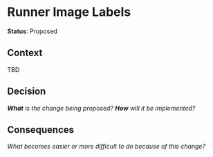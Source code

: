 # Runner Image Labels

**Status**: Proposed<!-- |Accepted|Rejected|Superceded|Deprecated -->

## Context

TBD

## Decision

_**What** is the change being proposed? **How** will it be implemented?_

## Consequences

_What becomes easier or more difficult to do because of this change?_